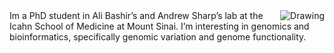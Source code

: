<img style="float: right;" src="/Oscar Rodriguez.jpg" alt="Drawing" style="width: 250px;"/>
Im a PhD student in Ali Bashir’s and Andrew Sharp’s lab at the Icahn School of Medicine at Mount Sinai. I’m interesting in genomics and bioinformatics, specifically genomic variation and genome functionality.
